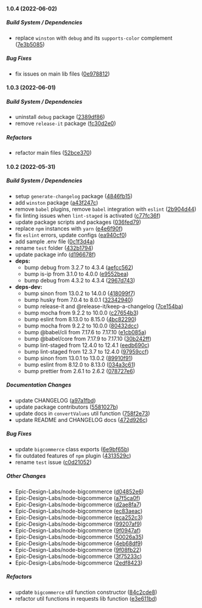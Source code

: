 #### 1.0.4 (2022-06-02)

##### Build System / Dependencies

- replace `winston` with `debug` and its `supports-color` complement ([7e3b5085](https://github.com/Epic-Design-Labs/node-bigcommerce/commit/7e3b508565572841640dbb2276db5ebf01c5d802))

##### Bug Fixes

- fix issues on main lib files ([0e978812](https://github.com/Epic-Design-Labs/node-bigcommerce/commit/0e97881202517071632474e41ee3de2893a95fcc))

#### 1.0.3 (2022-06-01)

##### Build System / Dependencies

- uninstall `debug` package ([2389df86](https://github.com/Epic-Design-Labs/node-bigcommerce/commit/2389df86045aeff8e35ade17a274857f78bbc686))
- remove `release-it` package ([fc30d2e0](https://github.com/Epic-Design-Labs/node-bigcommerce/commit/fc30d2e0282beb40702d826b3dab2316e91d78c9))

##### Refactors

- refactor main files ([52bce370](https://github.com/Epic-Design-Labs/node-bigcommerce/commit/52bce3704362f5cc2152f4f1d7318bf1b77ca6b1))

#### 1.0.2 (2022-05-31)

##### Build System / Dependencies

- setup `generate-changelog` package ([4846fb15](https://github.com/Epic-Design-Labs/node-bigcommerce/commit/4846fb15a07454ed365c7354048e9928c769a4f9))
- add `winston` package ([a43f247c](https://github.com/Epic-Design-Labs/node-bigcommerce/commit/a43f247ce2d654fd5a31f720870a78882c5329bf))
- remove `babel` plugins, remove `babel` integration with `eslint` ([2b904d44](https://github.com/Epic-Design-Labs/node-bigcommerce/commit/2b904d44c17d6edd6db029343fcdb967929d6fc1))
- fix linting issues when `lint-staged` is activated ([c77fc36f](https://github.com/Epic-Design-Labs/node-bigcommerce/commit/c77fc36f8be176af8793b555956f6517b4d9676b))
- update package scripts and packages ([036fed79](https://github.com/Epic-Design-Labs/node-bigcommerce/commit/036fed79cf9ee18b6e93947c636dfa6d945fb72f))
- replace `npm` instances with `yarn` ([e4e6f90f](https://github.com/Epic-Design-Labs/node-bigcommerce/commit/e4e6f90fd791ee35fac1ea443a214a48974f41bb))
- fix `eslint` errors, update configs ([ea940cf0](https://github.com/Epic-Design-Labs/node-bigcommerce/commit/ea940cf0a0ac6ce06fa3e85db5c4c3907690a4df))
- add sample .env file ([0c1f3d4a](https://github.com/Epic-Design-Labs/node-bigcommerce/commit/0c1f3d4a2aba081d83495179d8eb53704a8c25d5))
- rename `test` folder ([432b1794](https://github.com/Epic-Design-Labs/node-bigcommerce/commit/432b17943ce4e0852b78cfc316b7dee679606e3a))
- update package info ([d196678f](https://github.com/Epic-Design-Labs/node-bigcommerce/commit/d196678f6ca9a19de91481f6eb205cae2b58e13e))
- **deps:**
  - bump debug from 3.2.7 to 4.3.4 ([aefcc562](https://github.com/Epic-Design-Labs/node-bigcommerce/commit/aefcc562b0ba79cf6beebf2175a67b23d3286981))
  - bump is-ip from 3.1.0 to 4.0.0 ([e9552bea](https://github.com/Epic-Design-Labs/node-bigcommerce/commit/e9552bea083ace33eecf78a57379d35845d4e992))
  - bump debug from 4.3.2 to 4.3.4 ([2967d743](https://github.com/Epic-Design-Labs/node-bigcommerce/commit/2967d743bf9814f2ef487f217be3f220965c98ad))
- **deps-dev:**
  - bump sinon from 13.0.2 to 14.0.0 ([418099f7](https://github.com/Epic-Design-Labs/node-bigcommerce/commit/418099f759a015cdc522473bbf9afb10134be4ae))
  - bump husky from 7.0.4 to 8.0.1 ([32342940](https://github.com/Epic-Design-Labs/node-bigcommerce/commit/32342940a7e5574064cff05482ed382bf377ef53))
  - bump release-it and @release-it/keep-a-changelog ([7ce154ba](https://github.com/Epic-Design-Labs/node-bigcommerce/commit/7ce154ba334680aa44f502de6c024b7f154690e0))
  - bump mocha from 9.2.2 to 10.0.0 ([c27654b3](https://github.com/Epic-Design-Labs/node-bigcommerce/commit/c27654b3149776bd98cdc78ca9cc5e51f19d55b7))
  - bump eslint from 8.13.0 to 8.15.0 ([4bc82290](https://github.com/Epic-Design-Labs/node-bigcommerce/commit/4bc8229079607ea3400544d137b3753ab18ba834))
  - bump mocha from 9.2.2 to 10.0.0 ([80432dcc](https://github.com/Epic-Design-Labs/node-bigcommerce/commit/80432dcc96056b2d60e6185b941f4863f725211b))
  - bump @babel/cli from 7.17.6 to 7.17.10 ([e1cb085a](https://github.com/Epic-Design-Labs/node-bigcommerce/commit/e1cb085a33636e2134c07ada4fa757706f8a6241))
  - bump @babel/core from 7.17.9 to 7.17.10 ([30b242ff](https://github.com/Epic-Design-Labs/node-bigcommerce/commit/30b242ff322024fc424425c2c41e142492983469))
  - bump lint-staged from 12.4.0 to 12.4.1 ([eedb690c](https://github.com/Epic-Design-Labs/node-bigcommerce/commit/eedb690cf4501033260e40b9eaed70590611d938))
  - bump lint-staged from 12.3.7 to 12.4.0 ([97959ccf](https://github.com/Epic-Design-Labs/node-bigcommerce/commit/97959ccfc6db36fe2f630cbe5fe24c09f27397a1))
  - bump sinon from 13.0.1 to 13.0.2 ([89910f91](https://github.com/Epic-Design-Labs/node-bigcommerce/commit/89910f918450d037206bde6a74a8bcd55b8d801d))
  - bump eslint from 8.12.0 to 8.13.0 ([034a3c61](https://github.com/Epic-Design-Labs/node-bigcommerce/commit/034a3c611685eb7a45fc9fd23863f3f4b20636d2))
  - bump prettier from 2.6.1 to 2.6.2 ([078727e6](https://github.com/Epic-Design-Labs/node-bigcommerce/commit/078727e65de031579270bf8fcbaa923b82fe14b4))

##### Documentation Changes

- update CHANGELOG ([a97a1fbd](https://github.com/Epic-Design-Labs/node-bigcommerce/commit/a97a1fbd337d00cd3701a509d74124dfff48614c))
- update package contributors ([5581027b](https://github.com/Epic-Design-Labs/node-bigcommerce/commit/5581027bc8e39fb68d12ad49726891d2745f5a57))
- update docs in `convertValues` util function ([758f2e73](https://github.com/Epic-Design-Labs/node-bigcommerce/commit/758f2e73c448508b67597121ce92bbee559cef29))
- update README and CHANGELOG docs ([472d926c](https://github.com/Epic-Design-Labs/node-bigcommerce/commit/472d926c3b3eea2f02df7bcf04916b8b3f6e8b0c))

##### Bug Fixes

- update `bigcommerce` class exports ([6e9bf65b](https://github.com/Epic-Design-Labs/node-bigcommerce/commit/6e9bf65b15e172580e9ddd555e531d814c9f0bfa))
- fix outdated features of `npm` plugin ([4313529c](https://github.com/Epic-Design-Labs/node-bigcommerce/commit/4313529c483ff3edcb924041dd480f2ef75d24f5))
- rename `test` issue ([c0d21052](https://github.com/Epic-Design-Labs/node-bigcommerce/commit/c0d210523c9259a01d41c6e28e30452b831ced92))

##### Other Changes

- Epic-Design-Labs/node-bigcommerce ([d04852e6](https://github.com/Epic-Design-Labs/node-bigcommerce/commit/d04852e6240b8acc9834ad296d1892a9189678bd))
- Epic-Design-Labs/node-bigcommerce ([a7f5ca0f](https://github.com/Epic-Design-Labs/node-bigcommerce/commit/a7f5ca0f50ef1284dd9abddbea357639fb989bcb))
- Epic-Design-Labs/node-bigcommerce ([d2ae8fa7](https://github.com/Epic-Design-Labs/node-bigcommerce/commit/d2ae8fa7935937528eb61e5774d759c7084809bd))
- Epic-Design-Labs/node-bigcommerce ([ec83aeac](https://github.com/Epic-Design-Labs/node-bigcommerce/commit/ec83aeac2c85f8e415daafcd2e11ce9d498b8650))
- Epic-Design-Labs/node-bigcommerce ([eca252c3](https://github.com/Epic-Design-Labs/node-bigcommerce/commit/eca252c3f8ac790f430c666e72cc9bd7c0a7851d))
- Epic-Design-Labs/node-bigcommerce ([99207af9](https://github.com/Epic-Design-Labs/node-bigcommerce/commit/99207af99a0484961bd7d9ab5a17daea87946a54))
- Epic-Design-Labs/node-bigcommerce ([9f0947af](https://github.com/Epic-Design-Labs/node-bigcommerce/commit/9f0947af4d8dd2adc8fc60a3f2f6437dafd6630e))
- Epic-Design-Labs/node-bigcommerce ([50026a35](https://github.com/Epic-Design-Labs/node-bigcommerce/commit/50026a35b55c44f160a091a6fad276f417ca9c08))
- Epic-Design-Labs/node-bigcommerce ([4eb68df9](https://github.com/Epic-Design-Labs/node-bigcommerce/commit/4eb68df9a9b6b556ee35c0393506a3438de15e38))
- Epic-Design-Labs/node-bigcommerce ([9f08fb22](https://github.com/Epic-Design-Labs/node-bigcommerce/commit/9f08fb2264dc68fe2c7525dfc8863168485f557f))
- Epic-Design-Labs/node-bigcommerce ([3f75233c](https://github.com/Epic-Design-Labs/node-bigcommerce/commit/3f75233c2ea71e8648816e888a40c845a2af575c))
- Epic-Design-Labs/node-bigcommerce ([2edf8423](https://github.com/Epic-Design-Labs/node-bigcommerce/commit/2edf8423ec57f5eca412c674ea5b4c2175deca48))

##### Refactors

- update `bigcommerce` util function constructor ([84c2cde8](https://github.com/Epic-Design-Labs/node-bigcommerce/commit/84c2cde8185c04a45be304a466f42458a8de8dab))
- refactor util functions in requests lib function ([e3e611bd](https://github.com/Epic-Design-Labs/node-bigcommerce/commit/e3e611bd2280eea7e5ca354066afceab7f10497b))
